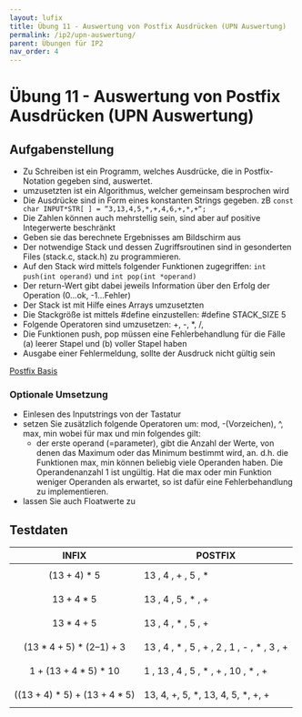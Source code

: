 ```yaml
---
layout: lufix
title: Übung 11 - Auswertung von Postfix Ausdrücken (UPN Auswertung)
permalink: /ip2/upn-auswertung/
parent: Übungen für IP2
nav_order: 4
---
```


# Übung 11 - Auswertung von Postfix Ausdrücken (UPN Auswertung)

## Aufgabenstellung

- Zu Schreiben ist ein Programm, welches Ausdrücke, die in Postfix-Notation gegeben sind, auswertet.
- umzusetzten ist ein Algorithmus, welcher gemeinsam besprochen wird
- Die Ausdrücke sind in Form eines konstanten Strings gegeben. zB `const char INPUT*STR[ ] = “3,13,4,5,*,+,4,6,+,*,+“;`
- Die Zahlen können auch mehrstellig sein, sind aber auf positive Integerwerte beschränkt
- Geben sie das berechnete Ergebnisses am Bildschirm aus
- Der notwendige Stack und dessen Zugriffsroutinen sind in gesonderten Files (stack.c, stack.h) zu programmieren.
- Auf den Stack wird mittels folgender Funktionen zugegriffen: `int push(int operand)` und `int pop(int *operand)`
- Der return-Wert gibt dabei jeweils Information über den Erfolg der Operation (0...ok, -1...Fehler)
- Der Stack ist mit Hilfe eines Arrays umzusetzten
- Die Stackgröße ist mittels #define einzustellen: #define STACK_SIZE 5
- Folgende Operatoren sind umzusetzen: +, -, \*, /,
- Die Funktionen push, pop müssen eine Fehlerbehandlung für die Fälle (a) leerer Stapel und (b) voller Stapel haben
- Ausgabe einer Fehlermeldung, sollte der Ausdruck nicht gültig sein

[Postfix Basis](https://github.com/lufixSch/ece-ip-uebungen/tree/main/ip2/11-upn-auswertung/vorlage)

### Optionale Umsetzung

- Einlesen des Inputstrings von der Tastatur
- setzen Sie zusätzlich folgende Operatoren um: mod, -(Vorzeichen), ^, max, min wobei für max und min folgendes gilt:
  - der erste operand (=parameter), gibt die Anzahl der Werte, von denen das Maximum oder das Minimum bestimmt wird, an. d.h. die Funktionen max, min können beliebig viele Operanden haben. Die Operandenanzahl 1 ist ungültig. Hat die max oder min Funktion weniger Operanden als erwartet, so ist dafür eine Fehlerbehandlung zu implementieren.
- lassen Sie auch Floatwerte zu

## Testdaten

| INFIX                              | POSTFIX                                      |
| ---------------------------------- | -------------------------------------------- |
| $$( 13 + 4 ) * 5$$                 | 13 , 4 , + , 5 , \*                          |
| $$13 + 4 * 5$$                     | 13 , 4 , 5 , \* , +                          |
| $$13 * 4 + 5$$                     | 13 , 4 , \* , 5 , +                          |
| $$( 13 * 4 + 5) * ( 2 – 1 ) + 3$$  | 13 , 4 , \* , 5 , + , 2 , 1 , - , \* , 3 , + |
| $$1 + ( 13 + 4 * 5 ) * 10$$        | 1 , 13 , 4 , 5 , \* , + , 10 , \* , +        |
| $$((13 + 4) * 5 ) + (13 + 4 * 5)$$ | 13, 4, +, 5, \*, 13, 4, 5, \*, +, +          |
